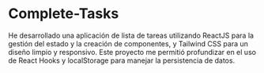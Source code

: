 # Complete-Tasks
He desarrollado una aplicación de lista de tareas utilizando ReactJS para la gestión del estado y la creación de componentes, y Tailwind CSS para un diseño limpio y responsivo. Este proyecto me permitió profundizar en el uso de React Hooks y localStorage para manejar la persistencia de datos.
